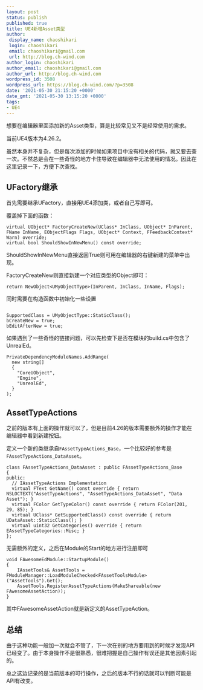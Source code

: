 ```yaml
---
layout: post
status: publish
published: true
title: UE4新增Asset类型
author:
 display_name: chaoshikari
 login: chaoshikari
 email: chaoshikari@gmail.com
 url: http://blog.ch-wind.com
author_login: chaoshikari
author_email: chaoshikari@gmail.com
author_url: http://blog.ch-wind.com
wordpress_id: 3508
wordpress_url: https://blog.ch-wind.com/?p=3508
date: '2021-05-30 21:15:20 +0000'
date_gmt: '2021-05-30 13:15:20 +0000'
tags:
- UE4
---
```

想要在编辑器里面添加新的Asset类型，算是比较常见又不是经常使用的需求。


当前UE4版本为4.26.2。


虽然本身并不复杂，但是每次添加的时候如果项目中没有相关的代码，就又要去查一次。不然总是会在一些奇怪的地方卡住导致在编辑器中无法使用的情况。因此在这里记录一下，方便下次查找。


## UFactory继承


首先需要继承UFactory，直接用UE4添加类，或者自己写即可。


覆盖掉下面的函数：



```
virtual UObject* FactoryCreateNew(UClass* InClass, UObject* InParent, FName InName, EObjectFlags Flags, UObject* Context, FFeedbackContext* Warn) override;
virtual bool ShouldShowInNewMenu() const override;
```

ShouldShowInNewMenu直接返回True则可用在编辑器的右键新建的菜单中出现。


FactoryCreateNew则直接新建一个对应类型的Object即可：



```
return NewObject<UMyObjectType>(InParent, InClass, InName, Flags);
```

同时需要在构造函数中初始化一些设置



```

SupportedClass = UMyObjectType::StaticClass();
bCreateNew = true;
bEditAfterNew = true;

```

如果遇到了一些奇怪的链接问题，可以先检查下是否在模块的build.cs中包含了UnrealEd。



```
PrivateDependencyModuleNames.AddRange(
  new string[]
  {
    "CoreUObject",
    "Engine",
    "UnrealEd",
  }
);

```

## AssetTypeActions


之前的版本有上面的操作就可以了，但是目前4.26的版本需要额外的操作才能在编辑器中看到新建按钮。


定义一个新的类继承自`FAssetTypeActions_Base`，一个比较好的参考是`FAssetTypeActions_DataAsset`。



```
class FAssetTypeActions_DataAsset : public FAssetTypeActions_Base
{
public:
  // IAssetTypeActions Implementation
  virtual FText GetName() const override { return NSLOCTEXT("AssetTypeActions", "AssetTypeActions_DataAsset", "Data Asset"); }
  virtual FColor GetTypeColor() const override { return FColor(201, 29, 85); }
  virtual UClass* GetSupportedClass() const override { return UDataAsset::StaticClass(); }
  virtual uint32 GetCategories() override { return EAssetTypeCategories::Misc; }
};
```

无需额外的定义，之后在Module的Start的地方进行注册即可



```
void FAwesomeEdModule::StartupModule()
{
    IAssetTools& AssetTools = FModuleManager::LoadModuleChecked<FAssetToolsModule>("AssetTools").Get();
    AssetTools.RegisterAssetTypeActions(MakeShareable(new FAwesomeAssetAction));
}
```

其中FAwesomeAssetAction就是新定义的AssetTypeAction。


## 总结


由于这种功能一般加一次就会不管了，下一次在别的地方要用到的时候才发现API已经变了。由于本身操作不是很熟悉，很难把握是自己操作有误还是其他因素引起的。


总之这边记录的是当前版本的可行操作，之后的版本不行的话就可以判断可能是API有改变。



